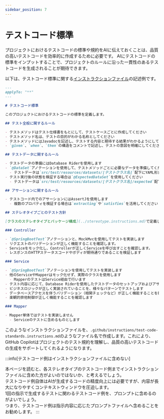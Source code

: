 ```yaml
---
sidebar_position: 7
---
```


# テストコード標準

プロジェクトにおけるテストコードの標準や規約をAIに伝えておくことは、品質の高いテストコードを効率的に作成するために必要です。
AIにテストコードの標準をインプットすることで、プロジェクトのルールに沿った一貫性のあるテストコードを生成されることが期待できます。

以下は、テストコード標準に関する[インストラクションファイル](../../shared-instructions-prompts)の記述例です。

```markdown
---
applyTo: "**"
---

# テストコード標準

このプロジェクトにおけるテストコードの標準を定義します。

## テスト全般に関するルール

- テストメソッドはテスト仕様書をもとにして、テストケースごとに作成してください
- テストメソッド名は、テストの目的がわかる名称としてください
- テストメソッドにはJavadocを記述し、テストする内容と期待する結果がわかるようにしてください
- `given`、`when`、`then`の構造をコメントで記述し、テストの意図を明確にしてください

## テストデータに関するルール

- テストデータの準備にはDatabase Riderを使用します
- `@DataSet`アノテーションを使用して、テストメソッドごとに必要なデータを準備してください
  - テストデータは`src/test/resources/datasets/[テストクラス名]`配下にYAML形式で配置してください
- テスト実行後の状態を検証する場合は`@ExpectedDataSet`を使用してください
  - テストデータは`src/test/resources/datasets/[テストクラス名]/expected`配下にYAML形式で配置してください

## アサーションに関するルール

- テストコード内でのアサーションにはAssertJを使用します
  - 複数のプロパティを検証する場合は`extracting`や`satisfies`を活用してください

## ステレオタイプごとのテスト方針

[クラスのステレオタイプとパッケージ構成](../stereotype.instructions.md)で定義した各クラスの責務にもとづき、以下の観点でテストを実装してください。

### Controller

- `@SpringBootTest`アノテーションと、MockMvcを使用してテストを実装します
- リクエストのバリデーションが正しく機能することを確認します。
- Serviceをモック化し、Controllerが正しくServiceを呼び出すことを確認します。
- レスポンスのHTTPステータスコードやボディが期待通りであることを検証します

### Service

- `@SpringBootTest`アノテーションを使用してテストを実装します
- 他のServiceやMapperはモック化せず、実際のクラスを使用します
  - MapperのテストはService経由で行います
- テスト内容に応じて、Database Riderを使用したテストデータのセットアップおよびアサーションを行います
- ビジネスロジックが正しく実装されていることを、様々なパターンでテストします
- データベースアクセスを伴うバリデーション（相関チェックなど）が正しく機能することを確認します
- 楽観的排他制御が正しく機能することを確認します

### Mapper

- Mapper単体ではテストを実装しません
  - Serviceのテストに含めるものとします
```

このようなインストラクションファイルを、`.github/instructions/test-code-standards.instructions.md`のようなファイル名で作成します。これにより、GitHub Copilotはプロジェクトのテスト規約を理解し、品質の高いテストコードの生成をサポートしてくれるようになります。

<!-- textlint-disable ja-technical-writing/ja-no-mixed-period -->
<!-- textlint-disable jtf-style/4.3.2.大かっこ［］ -->
:::info[テストコード例はインストラクションファイルに含めない]
<!-- textlint-enable jtf-style/4.3.2.大かっこ［］ -->
<!-- textlint-enable ja-technical-writing/ja-no-mixed-period -->
本ページを読むと、各ステレオタイプのテストコード例までインストラクションファイルに含めた方がよいのではないか、と考えるでしょう。  
テストコード例自体はAIが生成するコードの精度向上には必要ですが、内容が長大になりやすくコンテキストウィンドウを圧迫します。  
1回の指示で生成するテストに関わるテストコード例を、プロンプトに含めるのがよいでしょう。  
つまり、テストコード例は指示内容に応じたプロンプトファイルへ含めることをお勧めします。
:::
